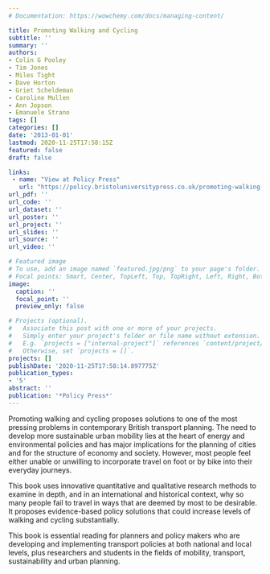 ```yaml
---
# Documentation: https://wowchemy.com/docs/managing-content/

title: Promoting Walking and Cycling
subtitle: ''
summary: ''
authors:
- Colin G Pooley
- Tim Jones
- Miles Tight
- Dave Horton
- Griet Scheldeman
- Caroline Mullen
- Ann Jopson
- Emanuele Strano
tags: []
categories: []
date: '2013-01-01'
lastmod: 2020-11-25T17:58:15Z
featured: false
draft: false

links:
 - name: "View at Policy Press"
   url: "https://policy.bristoluniversitypress.co.uk/promoting-walking-and-cycling"
url_pdf: ''
url_code: ''
url_dataset: ''
url_poster: ''
url_project: ''
url_slides: ''
url_source: ''
url_video: ''

# Featured image
# To use, add an image named `featured.jpg/png` to your page's folder.
# Focal points: Smart, Center, TopLeft, Top, TopRight, Left, Right, BottomLeft, Bottom, BottomRight.
image:
  caption: ''
  focal_point: ''
  preview_only: false

# Projects (optional).
#   Associate this post with one or more of your projects.
#   Simply enter your project's folder or file name without extension.
#   E.g. `projects = ["internal-project"]` references `content/project/deep-learning/index.md`.
#   Otherwise, set `projects = []`.
projects: []
publishDate: '2020-11-25T17:58:14.897775Z'
publication_types:
- '5'
abstract: ''
publication: '*Policy Press*'
---
```


Promoting walking and cycling proposes solutions to one of the most pressing problems in contemporary British transport planning. The need to develop more sustainable urban mobility lies at the heart of energy and environmental policies and has major implications for the planning of cities and for the structure of economy and society. However, most people feel either unable or unwilling to incorporate travel on foot or by bike into their everyday journeys.

This book uses innovative quantitative and qualitative research methods to examine in depth, and in an international and historical context, why so many people fail to travel in ways that are deemed by most to be desirable. It proposes evidence-based policy solutions that could increase levels of walking and cycling substantially.

This book is essential reading for planners and policy makers who are developing and implementing transport policies at both national and local levels, plus researchers and students in the fields of mobility, transport, sustainability and urban planning.
